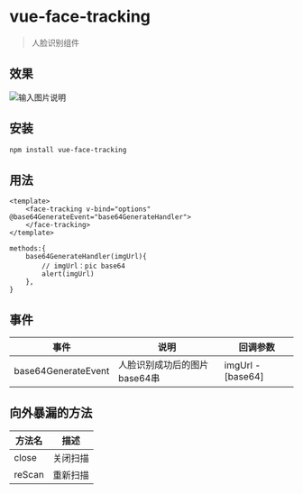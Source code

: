 # vue-face-tracking

> 人脸识别组件

## 效果
![输入图片说明](https://gitee.com/guonan01/vue-face-tracking/raw/master/sample1639020755(1).jpg)

## 安装

``` bash
npm install vue-face-tracking
```
## 用法
```
<template>
    <face-tracking v-bind="options" @base64GenerateEvent="base64GenerateHandler">
    </face-tracking>
</template>

methods:{
    base64GenerateHandler(imgUrl){
    	// imgUrl：pic base64
        alert(imgUrl)
    },
}
```

## 事件

| 事件                | 说明                         | 回调参数 |
| ------------------- | ---------------------------- | -------- |
| base64GenerateEvent | 人脸识别成功后的图片base64串 |   imgUrl - [base64]     |

## 向外暴漏的方法

| 方法名 | 描述     |
| ------ | -------- |
| close  | 关闭扫描 |
| reScan | 重新扫描 |


